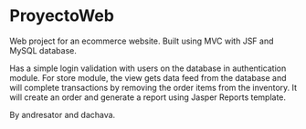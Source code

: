# ProyectoWeb

Web project for an ecommerce website. Built using MVC with JSF and MySQL database. 

Has a simple login validation with users on the database in authentication module. For store module, the view gets data feed from the database and will complete transactions by removing the order items from the inventory. It will create an order and generate a report using Jasper Reports template.

By andresator and dachava.
